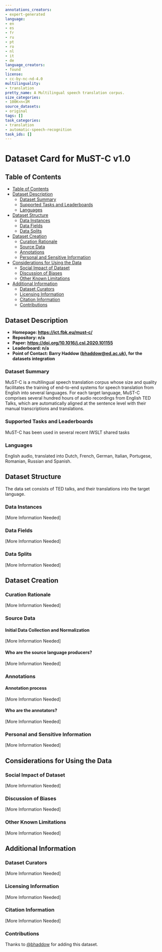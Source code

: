 ```yaml
---
annotations_creators:
- expert-generated
language:
- en
- es
- fr
- ru
- pt
- ro
- nl
- it
- de
language_creators:
- found
license:
- cc-by-nc-nd-4.0
multilinguality:
- translation
pretty_name: A Multilingual speech translation corpus.
size_categories:
- 100K<n<1M
source_datasets:
- original
tags: []
task_categories:
- translation
- automatic-speech-recognition
task_ids: []
---
```


# Dataset Card for MuST-C v1.0

## Table of Contents
- [Table of Contents](#table-of-contents)
- [Dataset Description](#dataset-description)
  - [Dataset Summary](#dataset-summary)
  - [Supported Tasks and Leaderboards](#supported-tasks-and-leaderboards)
  - [Languages](#languages)
- [Dataset Structure](#dataset-structure)
  - [Data Instances](#data-instances)
  - [Data Fields](#data-fields)
  - [Data Splits](#data-splits)
- [Dataset Creation](#dataset-creation)
  - [Curation Rationale](#curation-rationale)
  - [Source Data](#source-data)
  - [Annotations](#annotations)
  - [Personal and Sensitive Information](#personal-and-sensitive-information)
- [Considerations for Using the Data](#considerations-for-using-the-data)
  - [Social Impact of Dataset](#social-impact-of-dataset)
  - [Discussion of Biases](#discussion-of-biases)
  - [Other Known Limitations](#other-known-limitations)
- [Additional Information](#additional-information)
  - [Dataset Curators](#dataset-curators)
  - [Licensing Information](#licensing-information)
  - [Citation Information](#citation-information)
  - [Contributions](#contributions)

## Dataset Description

- **Homepage:  https://ict.fbk.eu/must-c/**
- **Repository: n/a**
- **Paper: https://doi.org/10.1016/j.csl.2020.101155**
- **Leaderboard: n/a**
- **Point of Contact: Barry Haddow (bhaddow@ed.ac.uk), for the datasets integration**

### Dataset Summary

MuST-C is a multilingual speech translation corpus whose size and quality facilitates the training of end-to-end systems for speech translation from English into several languages. For each target language, MuST-C comprises several hundred hours of audio recordings from English TED Talks, which are automatically aligned at the sentence level with their manual transcriptions and translations.

### Supported Tasks and Leaderboards

MuST-C has been used in several recent IWSLT shared tasks  

### Languages

English audio, translated into Dutch, French, German, Italian, Portugese,  Romanian, Russian and Spanish. 

## Dataset Structure

The data set consists of TED talks, and their translations into the target language.

### Data Instances

[More Information Needed]

### Data Fields

[More Information Needed]

### Data Splits

[More Information Needed]

## Dataset Creation

### Curation Rationale

[More Information Needed]

### Source Data

#### Initial Data Collection and Normalization

[More Information Needed]

#### Who are the source language producers?

[More Information Needed]

### Annotations

#### Annotation process

[More Information Needed]

#### Who are the annotators?

[More Information Needed]

### Personal and Sensitive Information

[More Information Needed]

## Considerations for Using the Data

### Social Impact of Dataset

[More Information Needed]

### Discussion of Biases

[More Information Needed]

### Other Known Limitations

[More Information Needed]

## Additional Information

### Dataset Curators

[More Information Needed]

### Licensing Information

[More Information Needed]

### Citation Information

[More Information Needed]

### Contributions

Thanks to [@bhaddow](https://github.com/<github-username>) for adding this dataset.
